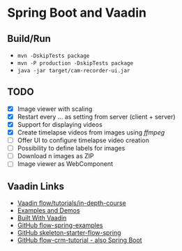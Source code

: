 # Spring Boot and Vaadin

## Build/Run

- `mvn -DskipTests package`
- `mvn -P production -DskipTests package`
- `java -jar target/cam-recorder-ui.jar`

## TODO

- [x] Image viewer with scaling
- [x] Restart every ... as setting from server (client + server)
- [x] Support for displaying videos
- [x] Create timelapse videos from images using *ffmpeg*
- [ ] Offer UI to configure timelapse video creation
- [ ] Possibility to define labels for images
- [ ] Download n images as ZIP
- [ ] Image viewer as WebComponent

## Vaadin Links

- [Vaadin flow/tutorials/in-depth-course](https://vaadin.com/docs/latest/flow/tutorials/in-depth-course)
- [Examples and Demos](https://vaadin.com/examples-and-demos)
- [Built With Vaadin](https://github.com/vaadin/built-with-vaadin)
- [GitHub flow-spring-examples](https://github.com/vaadin/flow-spring-examples)
- [GitHub skeleton-starter-flow-spring](https://github.com/vaadin/skeleton-starter-flow-spring)
- [GitHub flow-crm-tutorial - also Spring Boot](https://github.com/vaadin/flow-crm-tutorial)
